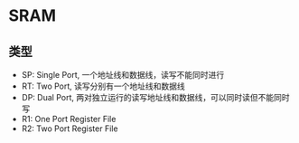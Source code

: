 
# SRAM

## 类型

* SP: Single Port, 一个地址线和数据线，读写不能同时进行
* RT: Two Port, 读写分别有一个地址线和数据线
* DP: Dual Port, 两对独立运行的读写地址线和数据线，可以同时读但不能同时写
* R1: One Port Register File
* R2: Two Port Register File

